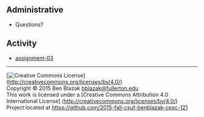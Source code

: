 ## Administrative
- Questions?


## Activity
- [assignment-03](../../../../assignment-03)


-------------------------------------------------------------------------------
[![Creative Commons License](https://i.creativecommons.org/l/by/4.0/88x31.png)]
(http://creativecommons.org/licenses/by/4.0/)  
Copyright &copy; 2015 Ben Blazak <bblazak@fullerton.edu>  
This work is licensed under a [Creative Commons Attribution 4.0 International
License] (http://creativecommons.org/licenses/by/4.0/)  
Project located at <https://github.com/2015-fall-csuf-benblazak-cpsc-121>

